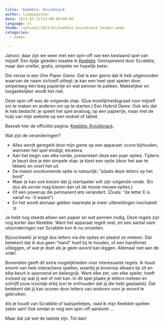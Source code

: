 ```yaml
---
title: 'Keebble: Knickknack'
author: tiamopastoor
date: 2023-05-21T14:00:00+00:00
language: nl
thumb: /uploads/2023/03/keebble_knickknack_header.webp
categories:
  - Games

---
```

Jahoor, daar zijn we weer met een spin-off van een bestaand spel van mijzelf. Een tijdje geleden maakte ik [Keebble][1]. Geïnspireerd door Scrabble, maar dan sneller, gratis, simpeler en hopelijk beter.

Die versie is een _One Paper Game_. Dat is een genre dat ik heb uitgevonden waarvan de naam zichzelf uitlegt: je kan een heel spel spelen door simpelweg één leeg papiertje en wat pennen te pakken. Makkelijker en toegankelijker wordt het niet.

Deze spin-off was de volgende stap. (Qua moeilijkheidsgraad voor mijzelf om te maken en anderen om op te starten.) Een _Hybrid Game_. Ook iets dat ik heb bedacht: je speelt het spel analoog, op een papiertje, maar met de hulp van mijn website op een mobiel of tablet.

Bezoek hier de officiële pagina: [Keebble: Knickknack][2].

Wat zijn de veranderingen?

  * Alles wordt geregeld door mijn game op een apparaat: score bijhouden, wanneer het spel eindigt, etcetera.
  * Aan het begin van elke ronde, presenteert deze een paar opties. Tijdens je beurt doe je één simpele stap: je kiest een optie (door het aan te tikken) en voert het uit.
  * De meest voorkomende optie is natuurlijk: "plaats deze letters op het bord"
  * Maar je kan ook kiezen dat jij startspeler wilt zijn volgende ronde. (En dus als _eerste_ mag kiezen dan uit de mooie nieuwe opties.)
  * Of een powerup die permanent iets verandert. (Zoals: "de letter E is vanaf nu -3 waard")
  * En het wordt alsmaar gekker naarmate je meer uitbreidingen inschakelt :p

Je hebt nog steeds alleen een papier en wat pennen nodig. Deze regels zijn nog korter dan Keebble. Want het apparaat regelt veel, en een aantal nare uitzonderingen van Scrabble kon ik nu omzeilen.

Bijvoorbeeld: je krijgt dus letters via die opties en plaatst ze meteen. Dat betekent dat ik dus geen "hand" hoef bij te houden, of een handlimiet uitleggen, of wat je doet als je geen woord kan leggen. Allemaal niet aan de orde! 

Bovendien geeft dit extra mogelijkheden voor interessante regels. Ik houd enorm van hele interactieve spellen, waarbij je bovenop elkaars lip zit en elke beurt is spannend en belangrijk. Want elke zet, van elke speler, heeft invloed op wat jij wel of niet kan. In dit spel plaats je letters meteen en schrijft jouw icoontje erbij (om te onthouden dat jij die hebt geplaatst). Dat betekent dat jij kan scoren door letters van _anderen_ voor je woord te gebruiken. 

Als je houdt van Scrabble of taalspelletjes, raad ik mijn Keebble spellen zeker aan! Ook omdat er nóg een spin-off aankomt ... 

Maar dat zal wel de laatste zijn. Tot dan!

 [1]: /blog/2023/2023-03-22-keebble
 [2]: https://pandaqi.com/keebble-games/spell/keebble-knickknack